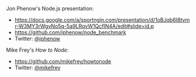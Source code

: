 Jon Phenow's Node.js presentation:

 * https://docs.google.com/a/sportngin.com/presentation/d/1oBJqb6I8tvmr-W3MY3rWgvNo5q-5a9LRqvW1QcfIN4A/edit#slide=id.p
 * https://github.com/jphenow/node_benchmark
 * Twitter: [@jphenow]

Mike Frey's *How to Node*:

 * https://github.com/mikefrey/howtonode
 * Twitter: [@mikefrey]

[@jphenow]: http://twitter.com/jphenow
[@mikefrey]: http://twitter.com/mikefrey
